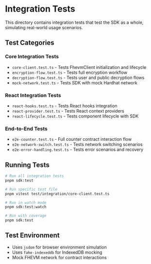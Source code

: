 # Integration Tests

This directory contains integration tests that test the SDK as a whole, simulating real-world usage scenarios.

## Test Categories

### Core Integration Tests
- `core-client.test.ts` - Tests FhevmClient initialization and lifecycle
- `encryption-flow.test.ts` - Tests full encryption workflow
- `decryption-flow.test.ts` - Tests user and public decryption flows
- `mock-network.test.ts` - Tests SDK with mock Hardhat network

### React Integration Tests
- `react-hooks.test.ts` - Tests React hooks integration
- `react-provider.test.ts` - Tests React context providers
- `react-lifecycle.test.ts` - Tests component lifecycle with SDK

### End-to-End Tests
- `e2e-counter.test.ts` - Full counter contract interaction flow
- `e2e-network-switch.test.ts` - Tests network switching scenarios
- `e2e-error-handling.test.ts` - Tests error scenarios and recovery

## Running Tests

```bash
# Run all integration tests
pnpm sdk:test

# Run specific test file
pnpm vitest test/integration/core-client.test.ts

# Run in watch mode
pnpm sdk:test:watch

# Run with coverage
pnpm sdk:test
```

## Test Environment

- Uses `jsdom` for browser environment simulation
- Uses `fake-indexeddb` for IndexedDB mocking
- Mock FHEVM network for contract interactions
